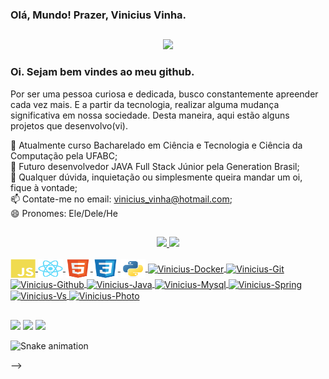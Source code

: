 ### Olá, Mundo! Prazer, Vinicius Vinha.

##
<p align="center">
<img width="70%" border-radius: 40% src="https://github.com/viniciusvinha/viniciusvinha/blob/main/representa.png">
</p>


<h3>Oi. Sejam bem vindes ao meu github. </h3>

Por ser uma pessoa curiosa e dedicada, busco constantemente apreender cada vez mais. E a partir da tecnologia, realizar alguma mudança significativa em nossa sociedade.
Desta maneira, aqui estão alguns projetos que desenvolvo(vi).<br>

🌱 Atualmente curso Bacharelado em Ciência e Tecnologia e Ciência da Computação pela UFABC; <br>
🌱 Futuro desenvolvedor JAVA Full Stack Júnior pela Generation Brasil; <br>
💬 Qualquer dúvida, inquietação ou simplesmente queira mandar um oi, fique à vontade; <br>
📫 Contate-me no email: vinicius_vinha@hotmail.com; <br>
😄 Pronomes: Ele/Dele/He
##

<div align="center">
  <a href="https://github.com/viniciusvinha">
  <img height="150em" src="https://github-readme-stats.vercel.app/api?username=viniciusvinha&show_icons=true&theme=dark&include_all_commits=true&count_private=true"/>
    <img height="150em" src="https://github-readme-stats.vercel.app/api/top-langs/?username=viniciusvinha&layout=compact&langs_count=16&theme=dark"/>
</div>
<div style="display: inline_block"><br>
  <img align="center" alt="Vinicius-Js" height="30" width="40" src="https://raw.githubusercontent.com/devicons/devicon/master/icons/javascript/javascript-plain.svg">
  <img align="center" alt="Vinicius-React" height="30" width="40" src="https://raw.githubusercontent.com/devicons/devicon/master/icons/react/react-original.svg">
  <img align="center" alt="Vinicius-HTML" height="30" width="40" src="https://raw.githubusercontent.com/devicons/devicon/master/icons/html5/html5-original.svg">
  <img align="center" alt="Vinicius-CSS" height="30" width="40" src="https://raw.githubusercontent.com/devicons/devicon/master/icons/css3/css3-original.svg">
  <img align="center" alt="Vinicius-Python" height="30" width="40" src="https://raw.githubusercontent.com/devicons/devicon/master/icons/python/python-original.svg">
  <img align="center" alt="Vinicius-Docker" height="30" width="40" src="https://cdn.jsdelivr.net/gh/devicons/devicon/icons/docker/docker-plain.svg" />
  <img align="center" alt="Vinicius-Git" height="30" width="40" src="https://cdn.jsdelivr.net/gh/devicons/devicon/icons/git/git-plain.svg" />
  <img align="center" alt="Vinicius-Github" height="30" width="40" src="https://cdn.jsdelivr.net/gh/devicons/devicon/icons/github/github-original.svg" />
  <img align="center" alt="Vinicius-Java" height="30" width="40" src="https://cdn.jsdelivr.net/gh/devicons/devicon/icons/java/java-original.svg" />
  <img align="center" alt="Vinicius-Mysql" height="30" width="40" src="https://cdn.jsdelivr.net/gh/devicons/devicon/icons/mysql/mysql-plain.svg" />
  <img align="center" alt="Vinicius-Spring" height="30" width="40" src="https://cdn.jsdelivr.net/gh/devicons/devicon/icons/spring/spring-original.svg" />
  <img align="center" alt="Vinicius-Vs" height="30" width="40" src="https://cdn.jsdelivr.net/gh/devicons/devicon/icons/visualstudio/visualstudio-plain.svg" />
  <img align="center" alt="Vinicius-Photo" height="30" width="40" src="https://cdn.jsdelivr.net/gh/devicons/devicon/icons/photoshop/photoshop-line.svg" />
  
  
  ##
 
<div> 
  <a href="https://www.instagram.com/viniciusvinha" target="_blank"><img src="https://img.shields.io/badge/-Instagram-%23E4405F?style=for-the-badge&logo=instagram&logoColor=white" target="_blank"></a>
  <a href = "mailto:viniciusvinha98@gmail.com"><img src="https://img.shields.io/badge/-Gmail-%23333?style=for-the-badge&logo=gmail&logoColor=white" target="_blank"></a>
  <a href="https://www.linkedin.com/in/vinicius-vinha/" target="_blank"><img src="https://img.shields.io/badge/-LinkedIn-%230077B5?style=for-the-badge&logo=linkedin&logoColor=white" target="_blank"></a> 
 
  ![Snake animation](https://github.com/viniciusvinha/viniciusvinha/blob/output/github-contribution-grid-snake.svg)
 
</div>
-->
